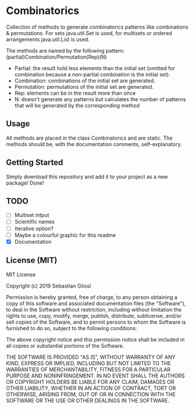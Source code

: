 # Combinatorics

Collection of methods to generate combinatorics patterns like combinations
& permutations.
For sets java.util.Set is used, for multisets or ordered arrangements
java.util.List is used.

The methods are named by the following pattern:
(partial)Combination/Permutation(Rep)(N)
 - Partial: the result hold less elements than the initial set (omitted for
combination because a non-partial combination is the initial set).
 - Combination: combinations of the initial set are generated.
 - Permutation: permutations of the initial set are generated.
 - Rep: elements can be in the result more than once
 - N: doesn't generate any patterns but calculates the number of patterns
that will be generated by the corresponding method

## Usage

All methods are placed in the class Combinatorics and are static.
The methods should be, with the documentation comments, self-explanatory.

## Getting Started

Simply download this repository and add it to your project as a new package!
Done!

## TODO

 - [ ] Multiset intput
 - [ ] Scientific names
 - [ ] Iterative option?
 - [ ] Maybe a colourful graphic for this readme
 - [x] Documentation

## License (MIT)

MIT License

Copyright (c) 2019 Sebastian Gössl

Permission is hereby granted, free of charge, to any person obtaining a copy
of this software and associated documentation files (the "Software"), to deal
in the Software without restriction, including without limitation the rights
to use, copy, modify, merge, publish, distribute, sublicense, and/or sell
copies of the Software, and to permit persons to whom the Software is
furnished to do so, subject to the following conditions:

The above copyright notice and this permission notice shall be included in all
copies or substantial portions of the Software.

THE SOFTWARE IS PROVIDED "AS IS", WITHOUT WARRANTY OF ANY KIND, EXPRESS OR
IMPLIED, INCLUDING BUT NOT LIMITED TO THE WARRANTIES OF MERCHANTABILITY,
FITNESS FOR A PARTICULAR PURPOSE AND NONINFRINGEMENT. IN NO EVENT SHALL THE
AUTHORS OR COPYRIGHT HOLDERS BE LIABLE FOR ANY CLAIM, DAMAGES OR OTHER
LIABILITY, WHETHER IN AN ACTION OF CONTRACT, TORT OR OTHERWISE, ARISING FROM,
OUT OF OR IN CONNECTION WITH THE SOFTWARE OR THE USE OR OTHER DEALINGS IN THE
SOFTWARE.
